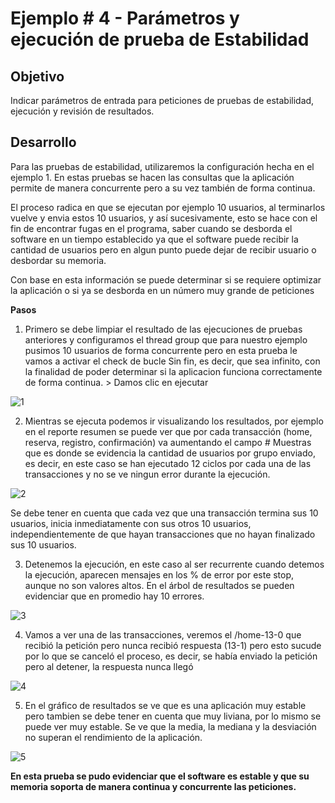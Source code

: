 # Ejemplo # 4 - Parámetros y ejecución de prueba de Estabilidad

## Objetivo

Indicar parámetros de entrada para peticiones de pruebas de estabilidad, ejecución y revisión de resultados.

## Desarrollo

Para las pruebas de estabilidad, utilizaremos la configuración hecha en el ejemplo 1. En estas pruebas se hacen las consultas que la aplicación permite de manera concurrente pero a su vez también de forma continua.

El proceso radica en que se ejecutan por ejemplo 10 usuarios, al terminarlos vuelve y envia estos 10 usuarios, y así sucesivamente, esto se hace con el fin de encontrar fugas en el programa, saber cuando se desborda el software en un tiempo establecido ya que el software puede recibir la cantidad de usuarios pero en algun punto puede dejar de recibir usuario o desbordar su memoria.

Con base en esta información se puede determinar si se requiere optimizar la aplicación o si ya se desborda en un número muy grande de peticiones

**Pasos**

1. Primero se debe limpiar el resultado de las ejecuciones de pruebas anteriores y configuramos el thread group que para nuestro ejemplo pusimos 10 usuarios de forma concurrente pero en esta prueba le vamos a activar el check de bucle Sin fin, es decir, que sea infinito, con la finalidad de poder determinar si la aplicacion funciona correctamente de forma continua. > Damos clic en ejecutar

![1](https://user-images.githubusercontent.com/22419786/156089603-484e2a3a-2e89-470a-87d5-ec78f8d7f4ba.PNG)

2. Mientras se ejecuta podemos ir visualizando los resultados, por ejemplo en el reporte resumen se puede ver que por cada transacción (home, reserva, registro, confirmación) va aumentando el campo # Muestras que es donde se evidencia la cantidad de usuarios por grupo enviado, es decir, en este caso se han ejecutado 12 ciclos por cada una de las transacciones y no se ve ningun error durante la ejecución.

![2](https://user-images.githubusercontent.com/22419786/156089593-28b453f7-14d0-406b-814a-0b026b041ff0.PNG)

Se debe tener en cuenta que cada vez que una transacción termina sus 10 usuarios, inicia inmediatamente con sus otros 10 usuarios, independientemente de que hayan transacciones que no hayan finalizado sus 10 usuarios.

3. Detenemos la ejecución, en este caso al ser recurrente cuando detemos la ejecución, aparecen mensajes en los % de error por este stop, aunque no son valores altos. En el árbol de resultados se pueden evidenciar que en promedio hay 10 errores.

![3](https://user-images.githubusercontent.com/22419786/156089581-1b798a3a-3cce-4461-88d2-3f27e3d1e734.PNG)

4. Vamos a ver una de las transacciones, veremos el /home-13-0 que recibió la petición pero nunca recibió respuesta (13-1) pero esto sucude por lo que se canceló el proceso, es decir, se había enviado la petición pero al detener, la respuesta nunca llegó

![4](https://user-images.githubusercontent.com/22419786/156089572-4d6e2c9e-6d80-426b-8a78-511c5d5929c3.PNG)

5. En el gráfico de resultados se ve que es una aplicación muy estable pero tambien se debe tener en cuenta que muy liviana, por lo mismo se puede ver muy estable. Se ve que la media, la mediana y la desviación no superan el rendimiento de la aplicación.

![5](https://user-images.githubusercontent.com/22419786/156089553-723699e1-be0b-415a-8c30-05391f1ae65c.PNG)


**En esta prueba se pudo evidenciar que el software es estable y que su memoria soporta de manera continua y concurrente las peticiones.**
